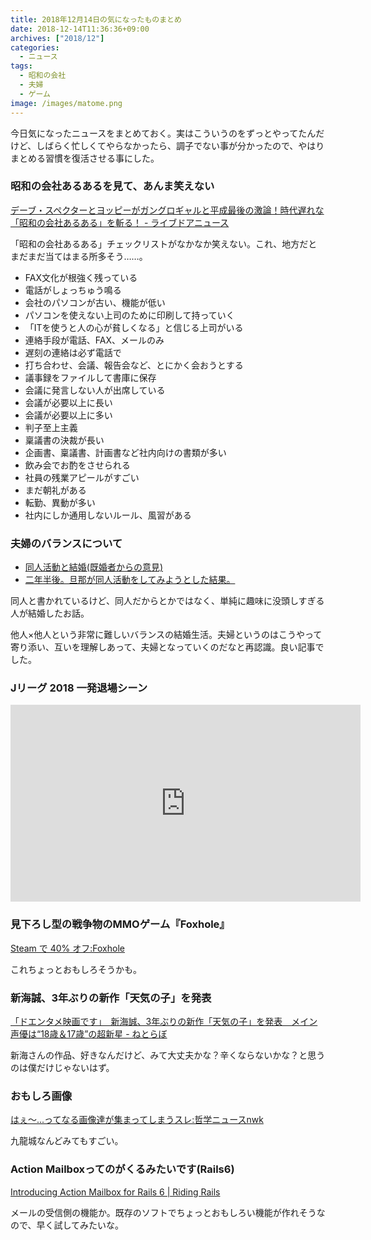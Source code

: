 ```yaml
---
title: 2018年12月14日の気になったものまとめ
date: 2018-12-14T11:36:36+09:00
archives: ["2018/12"]
categories:
  - ニュース
tags:
  - 昭和の会社
  - 夫婦
  - ゲーム
image: /images/matome.png
---
```

今日気になったニュースをまとめておく。実はこういうのをずっとやってたんだけど、しばらく忙しくてやらなかったら、調子でない事が分かったので、やはりまとめる習慣を復活させる事にした。

<!--more-->

### 昭和の会社あるあるを見て、あんま笑えない

[デーブ・スペクターとヨッピーがガングロギャルと平成最後の激論！時代遅れな「昭和の会社あるある」を斬る！ - ライブドアニュース](http://news.livedoor.com/article/detail/15629978/)

「昭和の会社あるある」チェックリストがなかなか笑えない。これ、地方だとまだまだ当てはまる所多そう……。

  - FAX文化が根強く残っている
  - 電話がしょっちゅう鳴る
  - 会社のパソコンが古い、機能が低い
  - パソコンを使えない上司のために印刷して持っていく
  - 「ITを使うと人の心が貧しくなる」と信じる上司がいる
  - 連絡手段が電話、FAX、メールのみ
  - 遅刻の連絡は必ず電話で
  - 打ち合わせ、会議、報告会など、とにかく会おうとする
  - 議事録をファイルして書庫に保存
  - 会議に発言しない人が出席している
  - 会議が必要以上に長い
  - 会議が必要以上に多い
  - 判子至上主義
  - 稟議書の決裁が長い
  - 企画書、稟議書、計画書など社内向けの書類が多い
  - 飲み会でお酌をさせられる
  - 社員の残業アピールがすごい
  - まだ朝礼がある
  - 転勤、異動が多い
  - 社内にしか通用しないルール、風習がある

### 夫婦のバランスについて

  - [同人活動と結婚(既婚者からの意見)](https://anond.hatelabo.jp/20160622100234)
  - [二年半後。旦那が同人活動をしてみようとした結果。](https://anond.hatelabo.jp/20181213162650)

同人と書かれているけど、同人だからとかではなく、単純に趣味に没頭しすぎる人が結婚したお話。

他人×他人という非常に難しいバランスの結婚生活。夫婦というのはこうやって寄り添い、互いを理解しあって、夫婦となっていくのだなと再認識。良い記事でした。

### Jリーグ 2018 一発退場シーン

<iframe width="560" height="315" src="https://www.youtube.com/embed/tF_0YUAWenc" frameborder="0" allow="accelerometer; autoplay; encrypted-media; gyroscope; picture-in-picture" allowfullscreen></iframe>

### 見下ろし型の戦争物のMMOゲーム『Foxhole』

[Steam で 40% オフ:Foxhole](https://store.steampowered.com/app/505460/Foxhole/)

これちょっとおもしろそうかも。

### 新海誠、3年ぶりの新作「天気の子」を発表

[「ドエンタメ映画です」　新海誠、3年ぶりの新作「天気の子」を発表　メイン声優は“18歳＆17歳”の超新星 - ねとらぼ](http://nlab.itmedia.co.jp/nl/articles/1812/14/news129.html)

新海さんの作品、好きなんだけど、みて大丈夫かな？辛くならないかな？と思うのは僕だけじゃないはず。

### おもしろ画像

[はぇ～...ってなる画像達が集まってしまうスレ:哲学ニュースnwk](http://blog.livedoor.jp/nwknews/archives/5435633.html)

九龍城なんどみてもすごい。

### Action Mailboxってのがくるみたいです(Rails6)

[Introducing Action Mailbox for Rails 6 | Riding Rails](https://weblog.rubyonrails.org/2018/12/13/introducing-action-mailbox-for-rails-6/)

メールの受信側の機能か。既存のソフトでちょっとおもしろい機能が作れそうなので、早く試してみたいな。

